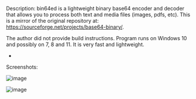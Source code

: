 Description: bin64ed is a lightweight binary base64 encoder and decoder that allows you to process both text and media files (images, pdfs, etc). This is a mirror of the original repository at: https://sourceforge.net/projects/base64-binary/.

The author did not provide build instructions. Program runs on Windows 10 and possibly on 7, 8 and 11. It is very fast and lightweight.

-

Screenshots:

![image](https://github.com/cyberhardt/base64ed/assets/107224222/cff2be91-d291-4e18-af65-ecac1bbc37c5)

![image](https://github.com/cyberhardt/base64ed/assets/107224222/60fb3e35-5e47-48d0-be69-2e9d70c9b41f)
